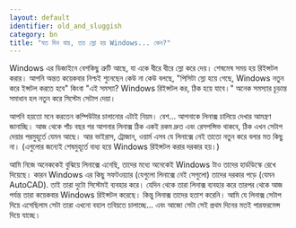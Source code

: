 ```yaml
---
layout: default
identifier: old_and_sluggish
category: bn
title: "যত দিন যায়, তত স্লো হয় Windows... কেন?"
---
```


Windows এর ডিজাইনে বেশকিছু ত্রুটি আছে, যা একে ধীরে ধীরে স্লো করে দেয়। শেষমেষ সময় হয় রিইন্সটল করার। আপনি অন্তত কয়েকবার নিশ্চই শুনেছেন কেউ না কেউ বলছে, "পিসিটা স্লো হয়ে গেছে, Windows নতুন করে ইন্সটল করতে হবে" কিংবা "এই সমস্যা? Windows রিইন্সটল কর, ঠিক হয়ে যাবে।" অনেক সমস্যার চূড়ান্ত সমাধান হল নতুন করে সিস্টেম সেটাপ দেয়া।

আপনি হয়তো মনে করতেন কম্পিউটার চালানোর এটাই নিয়ম। বেশ... আপনাকে লিনাক্স চালিয়ে দেখার আমন্ত্রণ জানাচ্ছি। আজ থেকে পাঁচ বছর পর আপনার লিনাক্স ঠিক একই রকম দ্রুত এবং রেসপন্সিভ থাকবে, ঠিক এখন সেটাপ দেয়ার পরমুহূর্তে যেমন আছে। আর ভাইরাস, ট্রোজান, ওয়ার্ম এসব যে লিনাক্সে নেই তাতো নতুন করে বলার মত কিছু না। (এগুলোর জন্যেই শেষমুহূর্তে বাধ্য হয়ে Windows রিইন্সটল করার দরকার হয়।)

আমি নিজে অনেককেই বুঝিয়ে লিনাক্সে এনেছি, তাদের মধ্যে অনেকেই Windows টাও তাদের হার্ডডিস্কে রেখে দিয়েছে। কারন Windows এর কিছু সফটওয়্যার (যেগুলো লিনাক্সে নেই সেগুলো) তাদের দরকার পড়ে (যেমন AutoCAD). তাই তারা দুটো সিস্টেমই ব্যবহার করে। যেদিন থেকে তারা লিনাক্স ব্যবহার করে তারপর থেকে আজ পর্যন্ত তারা কয়েকবার Windows রিইন্সটল করেছে। কিন্তু লিনাক্স তাদের হতাশ করেনি। আমি যে লিনাক্স সেটাপ দিয়ে এসেছিলাম সেটা তারা এখনো বহাল তবিয়তে চালাচ্ছে... এবং আজো সেটা সেই প্রথম দিনের মতই পারফরমেন্স দিয়ে যাচ্ছে।




